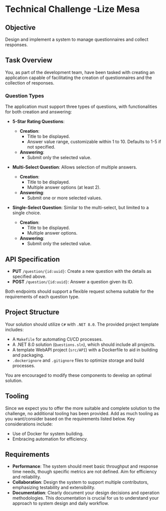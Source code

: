 # Technical Challenge -Lize Mesa
 
## Objective
 
Design and implement a system to manage questionnaires and collect responses.
 
## Task Overview
 
You, as part of the development team, have been tasked with creating an application capable of facilitating the creation of questionnaires and the collection of responses.
 
### Question Types
 
The application must support three types of questions, with functionalities for both creation and answering:
 
- **5-Star Rating Questions**: 
  - **Creation**:
    - Title to be displayed.
    - Answer value range, customizable within 1 to 10. Defaults to 1-5 if not specified.
  - **Answering**:
    - Submit only the selected value.
 
- **Multi-Select Question**: Allows selection of multiple answers.
  - **Creation**:
    - Title to be displayed.
    - Multiple answer options (at least 2).
  - **Answering**:
    - Submit one or more selected values.
 
- **Single-Select Question**: Similar to the multi-select, but limited to a single choice.
  - **Creation**:
    - Title to be displayed.
    - Multiple answer options.
  - **Answering**:
    - Submit only the selected value.
 
## API Specification
 
- **PUT** `/question/{id:uuid}`: Create a new question with the details as specified above.
- **POST** `/question/{id:uuid}`: Answer a question given its ID.
 
Both endpoints should support a flexible request schema suitable for the requirements of each question type.
 
## Project Structure
 
Your solution should utilize `C#` with `.NET 8.0`. The provided project template includes:
 
- A `Makefile` for automating CI/CD processes.
- A .NET 8.0 solution (`Questions.sln`), which should include all projects.
- A template WebAPI project (`src/API`) with a Dockerfile to aid in building and packaging.
- `.dockerignore` and `.gitignore` files to optimize storage and build processes.
 
You are encouraged to modify these components to develop an optimal solution.
 
## Tooling
 
Since we expect you to offer the more suitable and complete solution to the challenge, no additional tooling has been provided. Add as much tooling as you want/consider based on the requirements listed below. Key considerations include:
 
- Use of Docker for system building.
- Embracing automation for efficiency.
 
## Requirements
 
- **Performance**: The system should meet basic throughput and response time needs, though specific metrics are not defined. Aim for efficiency and reliability.
- **Collaboration**: Design the system to support multiple contributors, emphasizing testability and extensibility.
- **Documentation**: Clearly document your design decisions and operation methodologies. This documentation is crucial for us to understand your approach to system design and daily workflow.
